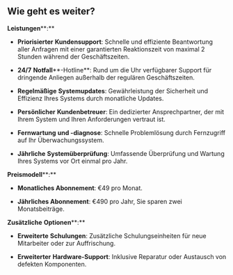 ## Wie geht es weiter?

**Leistungen****:**

-   **Priorisierter** **Kundensupport**: Schnelle und effiziente Beantwortung aller Anfragen mit einer garantierten Reaktionszeit von maximal 2 Stunden während der Geschäftszeiten.

-   **24/7** **Notfall****\-Hotline**: Rund um die Uhr verfügbarer Support für dringende Anliegen außerhalb der regulären Geschäftszeiten.

-   **Regelmäßige** **Systemupdates**: Gewährleistung der Sicherheit und Effizienz Ihres Systems durch monatliche Updates.

-   **Persönlicher** **Kundenbetreuer**: Ein dedizierter Ansprechpartner, der mit Ihrem System und Ihren Anforderungen vertraut ist.

-   **Fernwartung** **und -diagnose**: Schnelle Problemlösung durch Fernzugriff auf Ihr Überwachungssystem.

-   **Jährliche** **Systemüberprüfung**: Umfassende Überprüfung und Wartung Ihres Systems vor Ort einmal pro Jahr.


**Preismodell****:**

-   **Monatliches Abonnement**: €49 pro Monat.

-   **Jährliches Abonnement**: €490 pro Jahr, Sie sparen zwei Monatsbeiträge.


**Zusätzliche** **Optionen****:**

-   **Erweiterte** **Schulungen**: Zusätzliche Schulungseinheiten für neue Mitarbeiter oder zur Auffrischung.

-   **Erweiterter** **Hardware-Support**: Inklusive Reparatur oder Austausch von defekten Komponenten.
